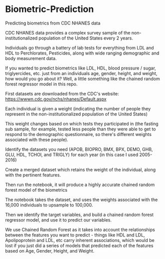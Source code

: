 # Biometric-Prediction
Predicting biometrics from CDC NHANES data

CDC NHANES data provides a complex survey sample of the non-institutionalized population of the United States every 2 years.

Individuals go through a battery of lab tests for everything from LDL and HDL to Perchlorates, Pesticides, along with wide ranging demographic and body measurement data.

If you wanted to predict biometrics like LDL, HDL, blood pressure / sugar, triglyercides, etc. just from an individuals age, gender, height, and weight, how would you go about it?
Well, a little something like the chained random forest regressor model in this repo.

First datasets are downloaded from the CDC's website:
https://wwwn.cdc.gov/nchs/nhanes/Default.aspx

Each individual is given a weight (indicating the number of people they represent in the non-institutionalized population of the United States)

This weight changes based on which tests they participated in (the fasting sub sample, for example, tested less people than they were able to get to respond to the demographic questionnaire, so there's different weights associated with these people).

Identify the datasets you need (APOB, BIOPRO, BMX, BPX, DEMO, GHB, GLU, HDL, TCHOl, and TRIGLY) for each year (in this case I used 2005-2016)

Create a merged dataset which retains the weight of the individual, along with the pertinent features.

Then run the notebook, it will produce a highly accurate chained random forest model of the biometrics

The notebook takes the dataset, and uses the weights associated with the 16,000 individuals to upsample to 100,000.

Then we identify the target variables, and build a chained random forest regressor model, and use it to predict our variables.

We use Chained Random Forest as it takes into account the relationships between the features you want to predict - things like HDL and LDL, Apolipoprotein and LDL, etc carry inherent associations, which would be lost if you just did a series of models that predicted each of the features based on Age, Gender, Height, and Weight.
